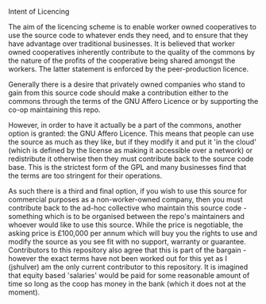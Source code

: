Intent of Licencing

The aim of the licencing scheme is to enable worker owned cooperatives to use the source code to whatever ends they need, and to ensure that they have advantage over traditional businesses. It is believed that worker owned cooperatives inherently contribute to the quality of the commons by the nature of the profits of the cooperative being shared amongst the workers. The latter statement is enforced by the peer-production licence.

Generally there is a desire that privately owned companies who stand to gain from this source code should make a contribution either to the commons through the terms of the GNU Affero Licence or by supporting the co-op maintaining this repo.

However, in order to have it actually be a part of the commons, another option is granted: the GNU Affero Licence. This means that people can use the source as much as they like, but if they modify it and put it 'in the cloud' (which is defined by the license as making it accessible over a network) or redistribute it otherwise then they must contribute back to the source code base. This is the strictest form of the GPL and many businesses find that the terms are too stringent for their operations.

As such there is a third and final option, if you wish to use this source for commercial purposes as a non-worker-owned company, then you must contribute back to the ad-hoc collective who maintain this source code - something which is to be organised between the repo's maintainers and whoever would like to use this source. While the price is negotiable, the asking price is £100,000 per annum which will buy you the rights to use and modify the source as you see fit with no support, warranty or guarantee. Contributors to this repository also agree that this is part of the bargain - however the exact terms have not been worked out for this yet as I (jshulver) am the only current contributor to this repository. It is imagined that equity based 'salaries' would be paid for some reasonable amount of time so long as the coop has money in the bank (which it does not at the moment).
